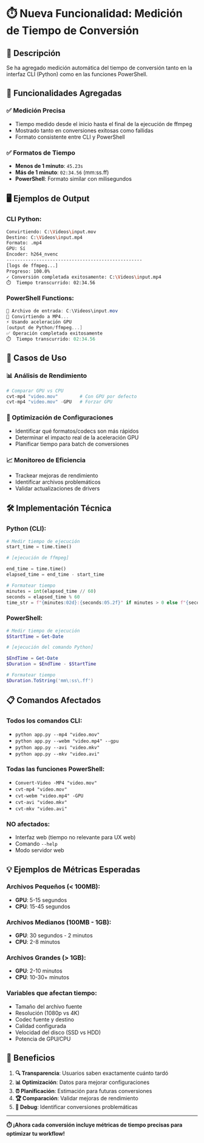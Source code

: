 # ⏱️ Nueva Funcionalidad: Medición de Tiempo de Conversión

## 📝 **Descripción**

Se ha agregado medición automática del tiempo de conversión tanto en la interfaz CLI (Python) como en las funciones PowerShell.

## 🎯 **Funcionalidades Agregadas**

### ✅ **Medición Precisa**

- Tiempo medido desde el inicio hasta el final de la ejecución de ffmpeg
- Mostrado tanto en conversiones exitosas como fallidas
- Formato consistente entre CLI y PowerShell

### ✅ **Formatos de Tiempo**

- **Menos de 1 minuto**: `45.23s`
- **Más de 1 minuto**: `02:34.56` (mm:ss.ff)
- **PowerShell**: Formato similar con milisegundos

## 🖥️ **Ejemplos de Output**

### **CLI Python:**

```bash
Convirtiendo: C:\Videos\input.mov
Destino: C:\Videos\input.mp4
Formato: .mp4
GPU: Sí
Encoder: h264_nvenc
--------------------------------------------------
[logs de ffmpeg...]
Progreso: 100.0%
✓ Conversión completada exitosamente: C:\Videos\input.mp4
⏱️  Tiempo transcurrido: 02:34.56
```

### **PowerShell Functions:**

```powershell
📁 Archivo de entrada: C:\Videos\input.mov
🔄 Convirtiendo a MP4...
⚡ Usando aceleración GPU
[output de Python/ffmpeg...]
✅ Operación completada exitosamente
⏱️  Tiempo transcurrido: 02:34.56
```

## 🚀 **Casos de Uso**

### **📊 Análisis de Rendimiento**

```powershell
# Comparar GPU vs CPU
cvt-mp4 "video.mov"        # Con GPU por defecto
cvt-mp4 "video.mov" -GPU   # Forzar GPU
```

### **🔧 Optimización de Configuraciones**

- Identificar qué formatos/codecs son más rápidos
- Determinar el impacto real de la aceleración GPU
- Planificar tiempo para batch de conversiones

### **📈 Monitoreo de Eficiencia**

- Trackear mejoras de rendimiento
- Identificar archivos problemáticos
- Validar actualizaciones de drivers

## 🛠️ **Implementación Técnica**

### **Python (CLI):**

```python
# Medir tiempo de ejecución
start_time = time.time()

# [ejecución de ffmpeg]

end_time = time.time()
elapsed_time = end_time - start_time

# Formatear tiempo
minutes = int(elapsed_time // 60)
seconds = elapsed_time % 60
time_str = f"{minutes:02d}:{seconds:05.2f}" if minutes > 0 else f"{seconds:.2f}s"
```

### **PowerShell:**

```powershell
# Medir tiempo de ejecución
$StartTime = Get-Date

# [ejecución del comando Python]

$EndTime = Get-Date
$Duration = $EndTime - $StartTime

# Formatear tiempo
$Duration.ToString('mm\:ss\.ff')
```

## 📋 **Comandos Afectados**

### **Todos los comandos CLI:**

- `python app.py --mp4 "video.mov"`
- `python app.py --webm "video.mp4" --gpu`
- `python app.py --avi "video.mkv"`
- `python app.py --mkv "video.avi"`

### **Todas las funciones PowerShell:**

- `Convert-Video -MP4 "video.mov"`
- `cvt-mp4 "video.mov"`
- `cvt-webm "video.mp4" -GPU`
- `cvt-avi "video.mkv"`
- `cvt-mkv "video.avi"`

### **NO afectados:**

- Interfaz web (tiempo no relevante para UX web)
- Comando `--help`
- Modo servidor web

## 💡 **Ejemplos de Métricas Esperadas**

### **Archivos Pequeños (< 100MB):**

- **GPU**: 5-15 segundos
- **CPU**: 15-45 segundos

### **Archivos Medianos (100MB - 1GB):**

- **GPU**: 30 segundos - 2 minutos
- **CPU**: 2-8 minutos

### **Archivos Grandes (> 1GB):**

- **GPU**: 2-10 minutos
- **CPU**: 10-30+ minutos

### **Variables que afectan tiempo:**

- Tamaño del archivo fuente
- Resolución (1080p vs 4K)
- Codec fuente y destino
- Calidad configurada
- Velocidad del disco (SSD vs HDD)
- Potencia de GPU/CPU

## 🎯 **Beneficios**

1. **🔍 Transparencia**: Usuarios saben exactamente cuánto tardó
2. **📊 Optimización**: Datos para mejorar configuraciones
3. **⏰ Planificación**: Estimación para futuras conversiones
4. **🏆 Comparación**: Validar mejoras de rendimiento
5. **🐛 Debug**: Identificar conversiones problemáticas

---

**⏱️ ¡Ahora cada conversión incluye métricas de tiempo precisas para optimizar tu workflow!**

